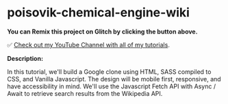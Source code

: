 # poisovik-chemical-engine-wiki

**You can Remix this project on Glitch by clicking the button above.**

✅ [Check out my YouTube Channel with all of my tutorials](https://www.youtube.com/DaveGrayTeachesCode).

**Description:**

In this tutorial, we'll build a Google clone using HTML, SASS compiled to CSS, and Vanilla Javascript. The design will be mobile first, responsive, and have accessibility in mind. We'll use the Javascript Fetch API with Async / Await to retrieve search results from the Wikipedia API.
